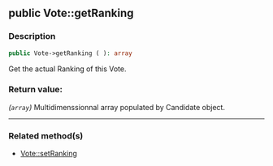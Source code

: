 ## public Vote::getRanking

### Description    

```php
public Vote->getRanking ( ): array
```

Get the actual Ranking of this Vote.
    

### Return value:   

*(```array```)* Multidimenssionnal array populated by Candidate object.


---------------------------------------

### Related method(s)      

* [Vote::setRanking](../Vote%20Class/public%20Vote--setRanking.md)    
